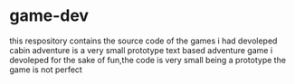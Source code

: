 # game-dev
this respository contains the source code of the games i had devoleped
cabin adventure is a very small prototype text based adventure game i devoleped for the sake of fun,the code is very small being a prototype the game is not perfect
